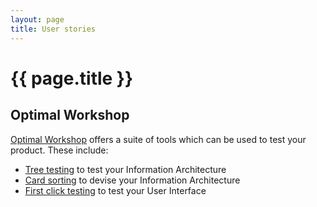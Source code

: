 ```yaml
---
layout: page
title: User stories
---
```


# {{ page.title }}

## Optimal Workshop

[Optimal Workshop](https://www.optimalworkshop.com/) offers a suite of tools which can be used to test your product. These include:

- [Tree testing](https://www.optimalworkshop.com/101/tree-testing) to test your Information Architecture
- [Card sorting](https://www.optimalworkshop.com/101/first-click-testing) to devise your Information Architecture
- [First click testing](https://www.optimalworkshop.com/101/first-click-testing) to test your User Interface